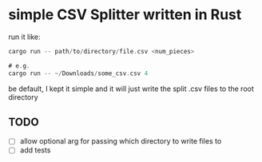 # simple CSV Splitter written in Rust 

run it like: 
```rust
cargo run -- path/to/directory/file.csv <num_pieces>

# e.g. 
cargo run -- ~/Downloads/some_csv.csv 4
```

be default, I kept it simple and it will just write the split .csv files to the root directory

## TODO
- [ ] allow optional arg for passing which directory to write files to
- [ ] add tests
